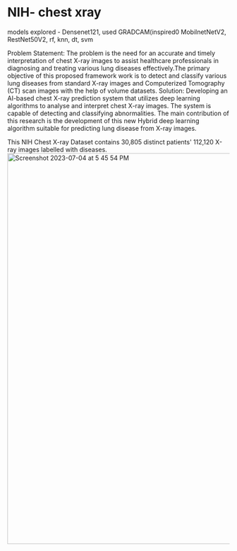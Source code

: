 # NIH- chest xray

models explored - Densenet121, used GRADCAM(inspired0
MobilnetNetV2, RestNet50V2, rf, knn, dt, svm

Problem Statement: The problem is the need for an accurate and timely interpretation of chest X-ray images to assist healthcare professionals in diagnosing and treating various lung diseases effectively.The primary objective of this proposed framework work is to detect and classify various lung diseases from standard X-ray images and Computerized Tomography (CT) scan images with the help of volume datasets.
Solution: Developing an AI-based chest X-ray prediction system that utilizes deep learning algorithms to analyse and interpret chest X-ray images. The system is capable of detecting and classifying abnormalities. The main contribution of this research is the development of this new Hybrid deep learning algorithm suitable for predicting lung disease from X-ray images.

This NIH Chest X-ray Dataset contains 30,805 distinct patients' 112,120 X-ray images labelled with diseases.
<img width="884" alt="Screenshot 2023-07-04 at 5 45 54 PM" src="https://github.com/mahima-srivastavaa/NIH-/assets/138587088/82c22cd0-3a5b-40de-8598-b86672de492e">
